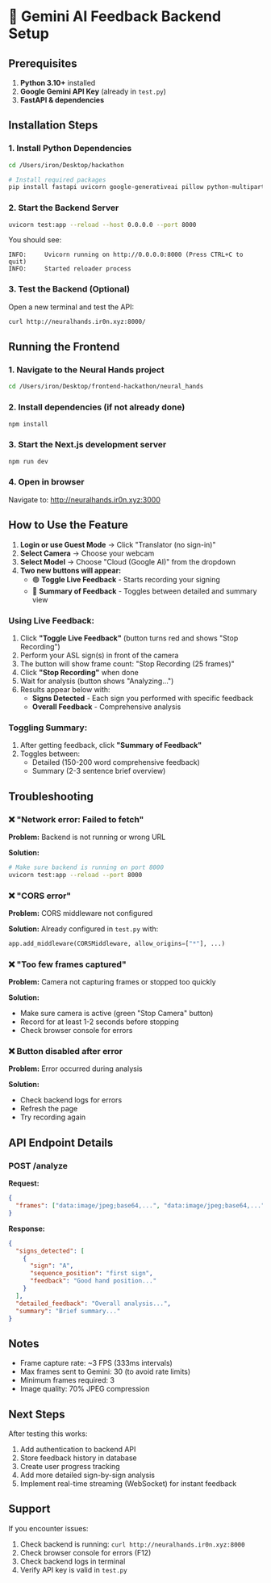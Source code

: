 # 🚀 Gemini AI Feedback Backend Setup

## Prerequisites

1. **Python 3.10+** installed
2. **Google Gemini API Key** (already in `test.py`)
3. **FastAPI & dependencies**

## Installation Steps

### 1. Install Python Dependencies

```bash
cd /Users/iron/Desktop/hackathon

# Install required packages
pip install fastapi uvicorn google-generativeai pillow python-multipart
```

### 2. Start the Backend Server

```bash
uvicorn test:app --reload --host 0.0.0.0 --port 8000
```

You should see:
```
INFO:     Uvicorn running on http://0.0.0.0:8000 (Press CTRL+C to quit)
INFO:     Started reloader process
```

### 3. Test the Backend (Optional)

Open a new terminal and test the API:

```bash
curl http://neuralhands.ir0n.xyz:8000/
```

## Running the Frontend

### 1. Navigate to the Neural Hands project

```bash
cd /Users/iron/Desktop/frontend-hackathon/neural_hands
```

### 2. Install dependencies (if not already done)

```bash
npm install
```

### 3. Start the Next.js development server

```bash
npm run dev
```

### 4. Open in browser

Navigate to: http://neuralhands.ir0n.xyz:3000

## How to Use the Feature

1. **Login or use Guest Mode** → Click "Translator (no sign-in)"
2. **Select Camera** → Choose your webcam
3. **Select Model** → Choose "Cloud (Google AI)" from the dropdown
4. **Two new buttons will appear:**
   - 🟢 **Toggle Live Feedback** - Starts recording your signing
   - 🔵 **Summary of Feedback** - Toggles between detailed and summary view

### Using Live Feedback:

1. Click **"Toggle Live Feedback"** (button turns red and shows "Stop Recording")
2. Perform your ASL sign(s) in front of the camera
3. The button will show frame count: "Stop Recording (25 frames)"
4. Click **"Stop Recording"** when done
5. Wait for analysis (button shows "Analyzing...")
6. Results appear below with:
   - **Signs Detected** - Each sign you performed with specific feedback
   - **Overall Feedback** - Comprehensive analysis

### Toggling Summary:

1. After getting feedback, click **"Summary of Feedback"**
2. Toggles between:
   - Detailed (150-200 word comprehensive feedback)
   - Summary (2-3 sentence brief overview)

## Troubleshooting

### ❌ "Network error: Failed to fetch"

**Problem:** Backend is not running or wrong URL

**Solution:**
```bash
# Make sure backend is running on port 8000
uvicorn test:app --reload --port 8000
```

### ❌ "CORS error"

**Problem:** CORS middleware not configured

**Solution:** Already configured in `test.py` with:
```python
app.add_middleware(CORSMiddleware, allow_origins=["*"], ...)
```

### ❌ "Too few frames captured"

**Problem:** Camera not capturing frames or stopped too quickly

**Solution:**
- Make sure camera is active (green "Stop Camera" button)
- Record for at least 1-2 seconds before stopping
- Check browser console for errors

### ❌ Button disabled after error

**Problem:** Error occurred during analysis

**Solution:**
- Check backend logs for errors
- Refresh the page
- Try recording again

## API Endpoint Details

### POST /analyze

**Request:**
```json
{
  "frames": ["data:image/jpeg;base64,...", "data:image/jpeg;base64,..."]
}
```

**Response:**
```json
{
  "signs_detected": [
    {
      "sign": "A",
      "sequence_position": "first sign",
      "feedback": "Good hand position..."
    }
  ],
  "detailed_feedback": "Overall analysis...",
  "summary": "Brief summary..."
}
```

## Notes

- Frame capture rate: ~3 FPS (333ms intervals)
- Max frames sent to Gemini: 30 (to avoid rate limits)
- Minimum frames required: 3
- Image quality: 70% JPEG compression

## Next Steps

After testing this works:

1. Add authentication to backend API
2. Store feedback history in database
3. Create user progress tracking
4. Add more detailed sign-by-sign analysis
5. Implement real-time streaming (WebSocket) for instant feedback

## Support

If you encounter issues:
1. Check backend is running: `curl http://neuralhands.ir0n.xyz:8000`
2. Check browser console for errors (F12)
3. Check backend logs in terminal
4. Verify API key is valid in `test.py`
